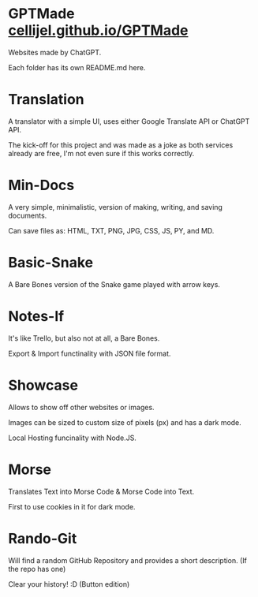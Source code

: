 # GPTMade [cellijel.github.io/GPTMade](https://cellijel.github.io/GPTMade)
Websites made by ChatGPT.

Each folder has its own README.md here.

# Translation
A translator with a simple UI, uses either Google Translate API or ChatGPT API.

The kick-off for this project and was made as a joke as both services already are free, I'm not even sure if this works correctly.

# Min-Docs
A very simple, minimalistic, version of making, writing, and saving documents.

Can save files as: HTML, TXT, PNG, JPG, CSS, JS, PY, and MD.

# Basic-Snake
A Bare Bones version of the Snake game played with arrow keys.

# Notes-If
It's like Trello, but also not at all, a Bare Bones.

Export & Import functinality with JSON file format.

# Showcase
Allows to show off other websites or images.

Images can be sized to custom size of pixels (px) and has a dark mode.

Local Hosting funcinality with Node.JS.

# Morse
Translates Text into Morse Code & Morse Code into Text.

First to use cookies in it for dark mode.

# Rando-Git
Will find a random GitHub Repository and provides a short description. (If the repo has one)

Clear your history! :D (Button edition)
